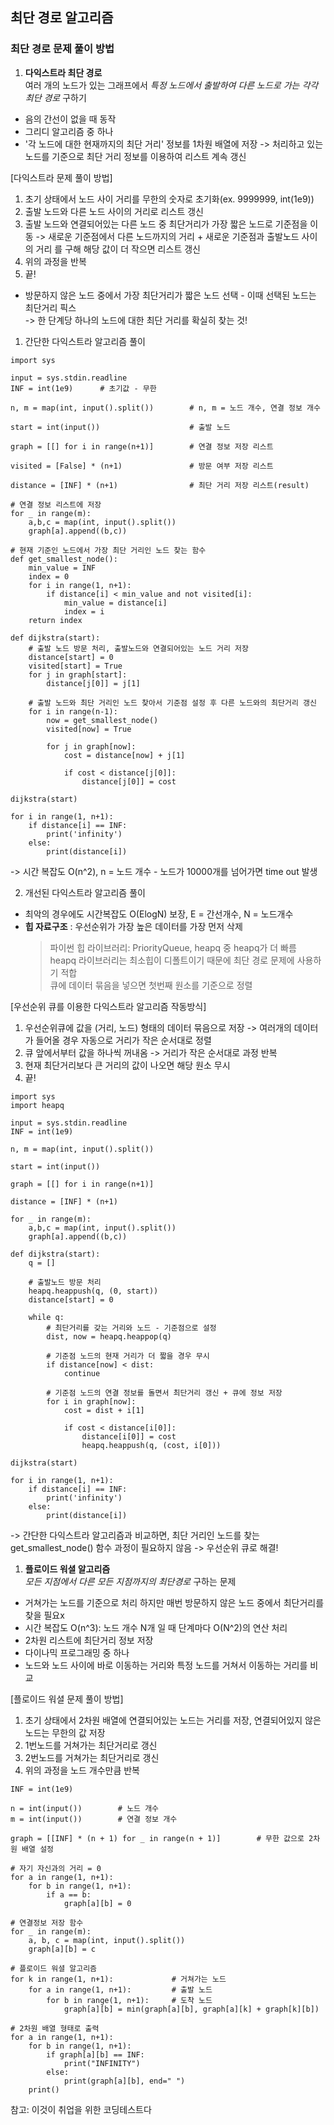 ## 최단 경로 알고리즘

### 최단 경로 문제 풀이 방법

1. **다익스트라 최단 경로**  
  여러 개의 노드가 있는 그래프에서 *특정 노드에서 출발하여 다른 노드로 가는 각각 최단 경로* 구하기 
  - 음의 간선이 없을 때 동작 
  - 그리디 알고리즘 중 하나 
  - '각 노드에 대한 현재까지의 최단 거리' 정보를 1차원 배열에 저장 -> 처리하고 있는 노드를 기준으로 최단 거리 정보를 이용하여 리스트 계속 갱신 

[다익스트라 문제 풀이 방법]
1. 초기 상태에서 노드 사이 거리를 무한의 숫자로 초기화(ex. 9999999, int(1e9))
2. 출발 노드와 다른 노드 사이의 거리로 리스트 갱신
3. 출발 노드와 연결되어있는 다른 노드 중 최단거리가 가장 짧은 노드로 기준점을 이동 -> 새로운 기준점에서 다른 노드까지의 거리 + 새로운 기준점과 출발노드 사이의 거리 를 구해 해당 값이 더 작으면 리스트 갱신
4. 위의 과정을 반복
5. 끝!

* 방문하지 않은 노드 중에서 가장 최단거리가 짧은 노드 선택 - 이때 선택된 노드는 최단거리 픽스  
  -> 한 단계당 하나의 노드에 대한 최단 거리를 확실히 찾는 것!
  
1) 간단한 다익스트라 알고리즘 풀이
```
import sys

input = sys.stdin.readline
INF = int(1e9)      # 초기값 - 무한 

n, m = map(int, input().split())        # n, m = 노드 개수, 연결 정보 개수 

start = int(input())                    # 출발 노드 

graph = [[] for i in range(n+1)]        # 연결 정보 저장 리스트 

visited = [False] * (n+1)               # 방문 여부 저장 리스트

distance = [INF] * (n+1)                # 최단 거리 저장 리스트(result)

# 연결 정보 리스트에 저장 
for _ in range(m):
    a,b,c = map(int, input().split())
    graph[a].append((b,c))

# 현재 기준인 노드에서 가장 최단 거리인 노드 찾는 함수
def get_smallest_node():
    min_value = INF
    index = 0
    for i in range(1, n+1):
        if distance[i] < min_value and not visited[i]:
            min_value = distance[i]
            index = i
    return index

def dijkstra(start):
    # 출발 노드 방문 처리, 출발노드와 연결되어있는 노드 거리 저장 
    distance[start] = 0
    visited[start] = True
    for j in graph[start]:
        distance[j[0]] = j[1]
    
    # 출발 노드와 최단 거리인 노드 찾아서 기준점 설정 후 다른 노드와의 최단거리 갱신 
    for i in range(n-1):
        now = get_smallest_node()
        visited[now] = True

        for j in graph[now]:
            cost = distance[now] + j[1]

            if cost < distance[j[0]]:
                distance[j[0]] = cost

dijkstra(start)

for i in range(1, n+1):
    if distance[i] == INF:
        print('infinity')
    else:
        print(distance[i])
 ```
 -> 시간 복잡도 O(n^2), n = 노드 개수 - 노드가 10000개를 넘어가면 time out 발생
 
2) 개선된 다익스트라 알고리즘 풀이  
  - 최악의 경우에도 시간복잡도 O(ElogN) 보장, E = 간선개수, N = 노드개수
  - **힙 자료구조** : 우선순위가 가장 높은 데이터를 가장 먼저 삭제 
    > 파이썬 힙 라이브러리: PriorityQueue, heapq 중 heapq가 더 빠름   
    > heapq 라이브러리는 최소힙이 디폴트이기 때문에 최단 경로 문제에 사용하기 적합  
    > 큐에 데이터 묶음을 넣으면 첫번째 원소를 기준으로 정렬

[우선순위 큐를 이용한 다익스트라 알고리즘 작동방식]
1. 우선순위큐에 값을 (거리, 노드) 형태의 데이터 묶음으로 저장 -> 여러개의 데이터가 들어올 경우 자동으로 거리가 작은 순서대로 정렬
2. 큐 앞에서부터 값을 하나씩 꺼내옴 -> 거리가 작은 순서대로 과정 반복 
3. 현재 최단거리보다 큰 거리의 값이 나오면 해당 원소 무시
4. 끝!

```
import sys
import heapq

input = sys.stdin.readline
INF = int(1e9)

n, m = map(int, input().split())

start = int(input())

graph = [[] for i in range(n+1)]

distance = [INF] * (n+1)

for _ in range(m):
    a,b,c = map(int, input().split())
    graph[a].append((b,c))

def dijkstra(start):
    q = []
    
    # 출발노드 방문 처리 
    heapq.heappush(q, (0, start))
    distance[start] = 0

    while q:
        # 최단거리를 갖는 거리와 노드 - 기준점으로 설정
        dist, now = heapq.heappop(q)
        
        # 기준점 노드의 현재 거리가 더 짧을 경우 무시 
        if distance[now] < dist:
            continue
        
        # 기준점 노드의 연결 정보를 돌면서 최단거리 갱신 + 큐에 정보 저장 
        for i in graph[now]:
            cost = dist + i[1]

            if cost < distance[i[0]]:
                distance[i[0]] = cost
                heapq.heappush(q, (cost, i[0]))

dijkstra(start)

for i in range(1, n+1):
    if distance[i] == INF:
        print('infinity')
    else:
        print(distance[i])
```
-> 간단한 다익스트라 알고리즘과 비교하면, 최단 거리인 노드를 찾는 get_smallest_node() 함수 과정이 필요하지 않음 -> 우선순위 큐로 해결!


1. **플로이드 워셜 알고리즘**  
  *모든 지점에서 다른 모든 지점까지의 최단경로* 구하는 문제 
  - 거쳐가는 노드를 기준으로 처리 하지만 매번 방문하지 않은 노드 중에서 최단거리를 찾을 필요x
  - 시간 복잡도 O(n^3):  노드 개수 N개 일 때 단계마다 O(N^2)의 연산 처리 
  - 2차원 리스트에 최단거리 정보 저장 
  - 다이나믹 프로그래밍 중 하나
  - 노드와 노드 사이에 바로 이동하는 거리와 특정 노드를 거쳐서 이동하는 거리를 비교

[플로이드 워셜 문제 풀이 방법]
1. 초기 상태에서 2차원 배열에 연결되어있는 노드는 거리를 저장, 연결되어있지 않은 노드는 무한의 값 저장 
2. 1번노드를 거쳐가는 최단거리로 갱신
3. 2번노드를 거쳐가는 최단거리로 갱신
4. 위의 과정을 노드 개수만큼 반복  

```
INF = int(1e9)

n = int(input())        # 노드 개수 
m = int(input())        # 연결 정보 개수 

graph = [[INF] * (n + 1) for _ in range(n + 1)]        # 무한 값으로 2차원 배열 설정 

# 자기 자신과의 거리 = 0 
for a in range(1, n+1):
    for b in range(1, n+1):
        if a == b:
            graph[a][b] = 0

# 연결정보 저장 함수 
for _ in range(m):
    a, b, c = map(int, input().split())
    graph[a][b] = c

# 플로이드 워셜 알고리즘
for k in range(1, n+1):             # 거쳐가는 노드 
    for a in range(1, n+1):         # 출발 노드 
        for b in range(1, n+1):     # 도착 노드 
            graph[a][b] = min(graph[a][b], graph[a][k] + graph[k][b])

# 2차원 배열 형태로 출력 
for a in range(1, n+1):
    for b in range(1, n+1):
        if graph[a][b] == INF:
            print("INFINITY")
        else:
            print(graph[a][b], end=" ")
    print()
```



참고: 이것이 취업을 위한 코딩테스트다




 
